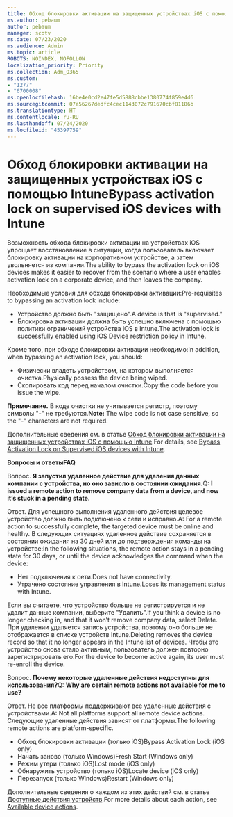 ```yaml
---
title: Обход блокировки активации на защищенных устройствах iOS с помощью Intune
ms.author: pebaum
author: pebaum
manager: scotv
ms.date: 07/23/2020
ms.audience: Admin
ms.topic: article
ROBOTS: NOINDEX, NOFOLLOW
localization_priority: Priority
ms.collection: Adm_O365
ms.custom:
- "1277"
- "6700008"
ms.openlocfilehash: 16be4e0cd2e47fe5d5888cbbe1380774f859e4d6
ms.sourcegitcommit: 07e56267dedfc4cec1143072c791670cbf81186b
ms.translationtype: HT
ms.contentlocale: ru-RU
ms.lasthandoff: 07/24/2020
ms.locfileid: "45397759"
---
```

# <a name="bypass-activation-lock-on-supervised-ios-devices-with-intune"></a><span data-ttu-id="e5f37-102">Обход блокировки активации на защищенных устройствах iOS с помощью Intune</span><span class="sxs-lookup"><span data-stu-id="e5f37-102">Bypass activation lock on supervised iOS devices with Intune</span></span>

<span data-ttu-id="e5f37-103">Возможность обхода блокировки активации на устройствах iOS упрощает восстановление в ситуации, когда пользователь включает блокировку активации на корпоративном устройстве, а затем увольняется из компании.</span><span class="sxs-lookup"><span data-stu-id="e5f37-103">The ability to bypass the activation lock on iOS devices makes it easier to recover from the scenario where a user enables activation lock on a corporate device, and then leaves the company.</span></span>

<span data-ttu-id="e5f37-104">Необходимые условия для обхода блокировки активации:</span><span class="sxs-lookup"><span data-stu-id="e5f37-104">Pre-requisites to bypassing an activation lock include:</span></span>

- <span data-ttu-id="e5f37-105">Устройство должно быть "защищено".</span><span class="sxs-lookup"><span data-stu-id="e5f37-105">A device is that is "supervised."</span></span>
- <span data-ttu-id="e5f37-106">Блокировка активации должна быть успешно включена с помощью политики ограничений устройства iOS в Intune.</span><span class="sxs-lookup"><span data-stu-id="e5f37-106">The activation lock is successfully enabled using iOS Device restriction policy in Intune.</span></span>

<span data-ttu-id="e5f37-107">Кроме того, при обходе блокировки активации необходимо:</span><span class="sxs-lookup"><span data-stu-id="e5f37-107">In addition, when bypassing an activation lock, you should:</span></span>

- <span data-ttu-id="e5f37-108">Физически владеть устройством, на котором выполняется очистка.</span><span class="sxs-lookup"><span data-stu-id="e5f37-108">Physically possess the device being wiped.</span></span>
- <span data-ttu-id="e5f37-109">Скопировать код перед началом очистки.</span><span class="sxs-lookup"><span data-stu-id="e5f37-109">Copy the code before you issue the wipe.</span></span>

<span data-ttu-id="e5f37-110">**Примечание.** В коде очистки не учитывается регистр, поэтому символы "-" не требуются.</span><span class="sxs-lookup"><span data-stu-id="e5f37-110">**Note:** The wipe code is not case sensitive, so the "-" characters are not required.</span></span>

<span data-ttu-id="e5f37-111">Дополнительные сведения см. в статье [Обход блокировки активации на защищенных устройствах iOS с помощью Intune](https://docs.microsoft.com/intune/device-activation-lock-bypass).</span><span class="sxs-lookup"><span data-stu-id="e5f37-111">For details, see [Bypass Activation Lock on Supervised iOS devices with Intune](https://docs.microsoft.com/intune/device-activation-lock-bypass).</span></span>

<span data-ttu-id="e5f37-112">**Вопросы и ответы**</span><span class="sxs-lookup"><span data-stu-id="e5f37-112">**FAQ**</span></span>

<span data-ttu-id="e5f37-113">Вопрос. **Я запустил удаленное действие для удаления данных компании с устройства, но оно зависло в состоянии ожидания.**</span><span class="sxs-lookup"><span data-stu-id="e5f37-113">Q: **I issued a remote action to remove company data from a device, and now it’s stuck in a pending state.**</span></span>

<span data-ttu-id="e5f37-114">Ответ. Для успешного выполнения удаленного действия целевое устройство должно быть подключено к сети и исправно.</span><span class="sxs-lookup"><span data-stu-id="e5f37-114">A: For a remote action to successfully complete, the targeted device must be online and healthy.</span></span> <span data-ttu-id="e5f37-115">В следующих ситуациях удаленное действие сохраняется в состоянии ожидания на 30 дней или до подтверждения команды на устройстве:</span><span class="sxs-lookup"><span data-stu-id="e5f37-115">In the following situations, the remote action stays in a pending state for 30 days, or until the device acknowledges the command when the device:</span></span>

- <span data-ttu-id="e5f37-116">Нет подключения к сети.</span><span class="sxs-lookup"><span data-stu-id="e5f37-116">Does not have connectivity.</span></span>
- <span data-ttu-id="e5f37-117">Утрачено состояние управления в Intune.</span><span class="sxs-lookup"><span data-stu-id="e5f37-117">Loses its management status with Intune.</span></span>

<span data-ttu-id="e5f37-118">Если вы считаете, что устройство больше не регистрируется и не удалит данные компании, выберите "Удалить".</span><span class="sxs-lookup"><span data-stu-id="e5f37-118">If you think a device is no longer checking in, and that it won’t remove company data, select Delete.</span></span> <span data-ttu-id="e5f37-119">При удалении удаляется запись устройства, поэтому оно больше не отображается в списке устройств Intune.</span><span class="sxs-lookup"><span data-stu-id="e5f37-119">Deleting removes the device record so that it no longer appears in the Intune list of devices.</span></span> <span data-ttu-id="e5f37-120">Чтобы это устройство снова стало активным, пользователь должен повторно зарегистрировать его.</span><span class="sxs-lookup"><span data-stu-id="e5f37-120">For the device to become active again, its user must re-enroll the device.</span></span>

<span data-ttu-id="e5f37-121">Вопрос. **Почему некоторые удаленные действия недоступны для использования?**</span><span class="sxs-lookup"><span data-stu-id="e5f37-121">Q: **Why are certain remote actions not available for me to use?**</span></span>

<span data-ttu-id="e5f37-122">Ответ. Не все платформы поддерживают все удаленные действия с устройствами.</span><span class="sxs-lookup"><span data-stu-id="e5f37-122">A: Not all platforms support all remote device actions.</span></span> <span data-ttu-id="e5f37-123">Следующие удаленные действия зависят от платформы.</span><span class="sxs-lookup"><span data-stu-id="e5f37-123">The following remote actions are platform-specific.</span></span>

- <span data-ttu-id="e5f37-124">Обход блокировки активации (только iOS)</span><span class="sxs-lookup"><span data-stu-id="e5f37-124">Bypass Activation Lock (iOS only)</span></span>
- <span data-ttu-id="e5f37-125">Начать заново (только Windows)</span><span class="sxs-lookup"><span data-stu-id="e5f37-125">Fresh Start (Windows only)</span></span>
- <span data-ttu-id="e5f37-126">Режим утери (только iOS)</span><span class="sxs-lookup"><span data-stu-id="e5f37-126">Lost mode (iOS only)</span></span>
- <span data-ttu-id="e5f37-127">Обнаружить устройство (только iOS)</span><span class="sxs-lookup"><span data-stu-id="e5f37-127">Locate device (iOS only)</span></span>
- <span data-ttu-id="e5f37-128">Перезапуск (только Windows)</span><span class="sxs-lookup"><span data-stu-id="e5f37-128">Restart (Windows only)</span></span>

<span data-ttu-id="e5f37-129">Дополнительные сведения о каждом из этих действий см. в статье [Доступные действия устройств](https://docs.microsoft.com/intune/device-management#available-device-actions).</span><span class="sxs-lookup"><span data-stu-id="e5f37-129">For more details about each action, see [Available device actions](https://docs.microsoft.com/intune/device-management#available-device-actions).</span></span>